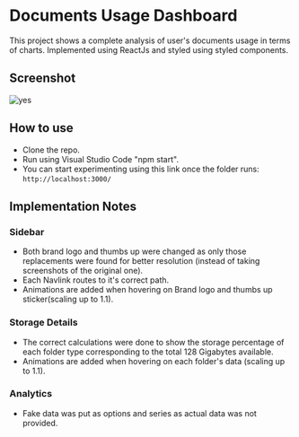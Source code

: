 # Documents Usage Dashboard
This project shows a complete analysis of user's documents usage in terms of charts. Implemented using ReactJs and styled using styled components.

## Screenshot
![yes](https://user-images.githubusercontent.com/50046177/202928452-0f099f88-7a45-4bd6-9f02-b960990214fc.png)

## How to use
- Clone the repo.
- Run using Visual Studio Code "npm start".
- You can start experimenting using this link once the folder runs: ``` http://localhost:3000/ ```

## Implementation Notes
### Sidebar
- Both brand logo and thumbs up were changed as only those replacements were found for better resolution (instead of taking screenshots of the original one).
- Each Navlink routes to it's correct path.
- Animations are added when hovering on Brand logo and thumbs up sticker(scaling up to 1.1).
### Storage Details
- The correct calculations were done to show the storage percentage of each folder type corresponding to the total 128 Gigabytes available.
-  Animations are added when hovering on each folder's data (scaling up to 1.1).
### Analytics
- Fake data was put as options and series as actual data was not provided.



